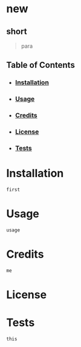 
  # new
  
  ## short
  
  > para

  ## Table of Contents
  - ### [Installation](#Installation)
  - ### [Usage](#Usage)
  - ### [Credits](#Credits)
  - ### [License](#License)
  - ### [Tests](#Tests)

  # Installation
    first

  # Usage
    usage

  # Credits
    me

  # License
   
  # Tests
    this

